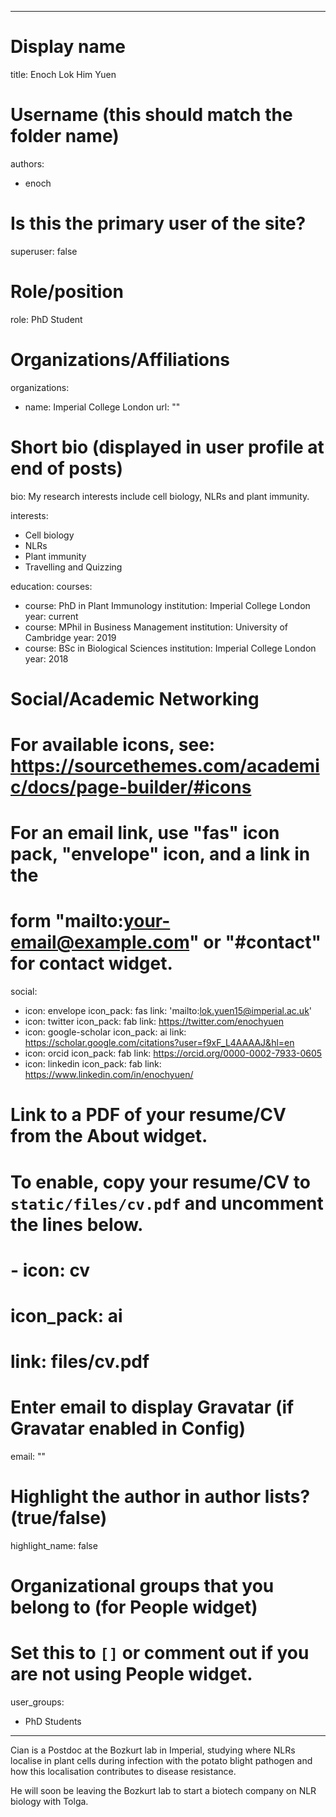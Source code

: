
---
# Display name
title: Enoch Lok Him Yuen

# Username (this should match the folder name)
authors:
- enoch

# Is this the primary user of the site?
superuser: false

# Role/position
role: PhD Student

# Organizations/Affiliations
organizations:
- name: Imperial College London
  url: ""

# Short bio (displayed in user profile at end of posts)
bio: My research interests include cell biology, NLRs and plant immunity.

interests:
- Cell biology
- NLRs
- Plant immunity
- Travelling and Quizzing

education:
  courses:
  - course: PhD in Plant Immunology
    institution: Imperial College London
    year: current
  - course: MPhil in Business Management
    institution: University of Cambridge
    year: 2019
  - course: BSc in Biological Sciences
    institution: Imperial College London
    year: 2018

# Social/Academic Networking
# For available icons, see: https://sourcethemes.com/academic/docs/page-builder/#icons
#   For an email link, use "fas" icon pack, "envelope" icon, and a link in the
#   form "mailto:your-email@example.com" or "#contact" for contact widget.
social:
- icon: envelope
  icon_pack: fas
  link: 'mailto:lok.yuen15@imperial.ac.uk'
- icon: twitter
  icon_pack: fab
  link: https://twitter.com/enochyuen
- icon: google-scholar
  icon_pack: ai
  link: https://scholar.google.com/citations?user=f9xF_L4AAAAJ&hl=en
- icon: orcid
  icon_pack: fab
  link: https://orcid.org/0000-0002-7933-0605
- icon: linkedin
  icon_pack: fab
  link: https://www.linkedin.com/in/enochyuen/

# Link to a PDF of your resume/CV from the About widget.
# To enable, copy your resume/CV to `static/files/cv.pdf` and uncomment the lines below.
# - icon: cv
#   icon_pack: ai
#   link: files/cv.pdf

# Enter email to display Gravatar (if Gravatar enabled in Config)
email: ""

# Highlight the author in author lists? (true/false)
highlight_name: false

# Organizational groups that you belong to (for People widget)
#   Set this to `[]` or comment out if you are not using People widget.
user_groups:
- PhD Students
---

Cian is a Postdoc at the Bozkurt lab in Imperial, studying where NLRs localise in plant cells during infection with the potato blight pathogen and how this localisation contributes to disease resistance. 

He will soon be leaving the Bozkurt lab to start a biotech company on NLR biology with Tolga.
